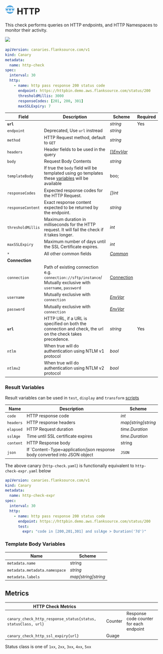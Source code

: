 # <img src='https://raw.githubusercontent.com/flanksource/flanksource-ui/main/src/icons/http.svg' style='height: 32px'/> HTTP

This check performs queries on HTTP endpoints, and HTTP Namespaces to monitor their activity.

![](/snippets/http.svg.png)

```yaml title=http-check.yaml
apiVersion: canaries.flanksource.com/v1
kind: Canary
metadata:
  name: http-check
spec:
  interval: 30
  http:
    - name: http pass response 200 status code
      endpoint: https://httpbin.demo.aws.flanksource.com/status/200
      thresholdMillis: 3000
      responseCodes: [201, 200, 301]
      maxSSLExpiry: 7
```

| Field | Description | Scheme | Required |
| ----- | ----------- | ------ | -------- |
| **`url`** |  | *string* | Yes |
| `endpoint`    | Deprecated, Use `url` instread | *string*                                                     |       |
| `method`          | HTTP Request method, default to `GET` | *string*                                                     | |
| `headers`         | Header fields to be used in the query                        | [[]*EnvVar*](../../concepts/authentication/#envvar) | |
| `body` | Request Body Contents | *string* |  |
| `templateBody` | If true the `body` field will be templated using go templates these [variables](#templateVariables) will be available | boo; | |
| `responseCodes` | Expected response codes for the HTTP Request. | *[]int* |  |
| `responseContent` | Exact response content expected to be returned by the endpoint. | *string* |  |
| `thresholdMillis` | Maximum duration in milliseconds for the HTTP request. It will fail the check if it takes longer. | *int* |  |
| `maxSSLExpiry` | Maximum number of days until the SSL Certificate expires. | *int* | |
| `*` | All other common fields | [*Common*](../common) | |
| **Connection** |  |  | |
| `connection` | Path of existing connection e.g. `connection://sftp/instance`/ Mutually exclusive with `username`, `password` | [Connection](../../concepts/connections) | |
| `username` | Mutually exclusive with `connection` | [*EnvVar*](../../concepts/authentication/#envvar) | |
| `password` | Mutually exclusive with `connection` | [*EnvVar*](../../concepts/authentication/#envvar) | |
| **`url`** | HTTP  URL, if a URL is specified on both the connection and check, the url on the check takes precedence. | *string* | Yes |
| `ntlm` | When true will do authentication using NTLM v1 protocol | *bool* | |
| `ntlmv2` | When true will do authentication using NTLM v2 protocol | *bool* | |

### Result Variables

Result variables can be used in `test`, `display` and `transform` [scripts](../concepts/scripting)

| Name      | Description                                                  | Scheme              |
| --------- | ------------------------------------------------------------ | ------------------- |
| `code`    | HTTP response code                                           | *int*               |
| `headers` | HTTP response headers                                        | *map[string]string* |
| `elapsed` | HTTP Request duration                                        | *time.Duration*     |
| `sslAge`  | Time until SSL certificate expires                           | *time.Duration*     |
| `content` | HTTP Response body                                           | string              |
| `json`    | If `Content-Type=application/json response body converted into JSON object | `JSON`              |

The above canary (`http-check.yaml`) is functionally equivalent to `http-check-expr.yaml` below

```yaml title=http-check-expr.yaml
apiVersion: canaries.flanksource.com/v1
kind: Canary
metadata:
  name: http-check-expr
spec:
  interval: 30
  http:
    - name: http pass response 200 status code
      endpoint: https://httpbin.demo.aws.flanksource.com/status/200
      test:
        expr: "code in [200,201,301] and sslAge > Duration('7d')"
```

### Template Body Variables

| Name | Scheme |
| ----- | ------ |
| `metadata.name` | string |
| `metadata.metadata.namespace` | *string* |
| `metadata.labels` | *map[string]string* |

## Metrics

| **HTTP Check Metrics**                                       |         |                                         |
| ------------------------------------------------------------ | ------- | --------------------------------------- |
| `canary_check_http_response_status{status, statusClass, url}` | Counter | Response code counter for each endpoint |
| `canary_check_http_ssl_expiry{url}`                          | Guage   |                                         |

Status class is one of `1xx`, `2xx`, `3xx`, `4xx`, `5xx`

